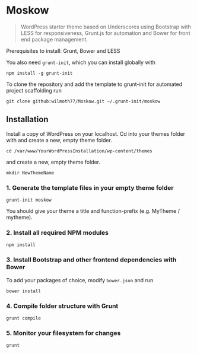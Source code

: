 Moskow
===========

>WordPress starter theme based on Underscores using Bootstrap with LESS for responsiveness, Grunt.js for automation and Bower for front end package management.

Prerequisites to install: Grunt, Bower and LESS

You also need `grunt-init`, which you can install globally with 
```
npm install -g grunt-init
```

To clone the repository and add the template to grunt-init for automated project scaffolding run
```
git clone github:wilmoth77/Moskow.git ~/.grunt-init/moskow
```


## Installation

Install a copy of WordPress on your localhost. Cd into your themes folder with and create a new, empty theme folder. 
```
cd /var/www/YourWordPressInstallation/wp-content/themes
```
and create a new, empty theme folder.
```
mkdir NewThemeName
```



### 1. Generate the template files in your empty theme folder

```
grunt-init moskow
```
You should give your theme a title and function-prefix (e.g. MyTheme / mytheme).

### 2. Install all required NPM modules

```
npm install
```


### 3. Install Bootstrap and other frontend dependencies with Bower

To add your packages of choice, modify ```bower.json``` and run

```
bower install
```


### 4. Compile folder structure with Grunt

```
grunt compile
```

### 5. Monitor your filesystem for changes

```
grunt
```

###
